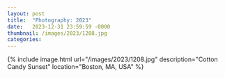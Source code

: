 ```yaml
---
layout: post
title:  "Photography: 2023"
date:   2023-12-31 23:59:59 -0000
thumbnail: /images/2023/1208.jpg
categories: 
---
```

{% include image.html url="/images/2023/1208.jpg" description="Cotton Candy Sunset" location="Boston, MA, USA" %}